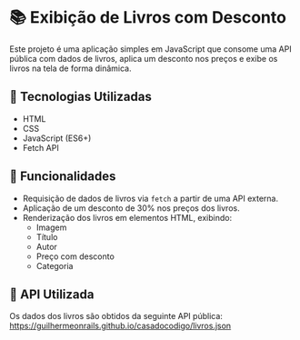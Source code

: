 # 📚 Exibição de Livros com Desconto

Este projeto é uma aplicação simples em JavaScript que consome uma API pública com dados de livros, aplica um desconto nos preços e exibe os livros na tela de forma dinâmica.

## 🚀 Tecnologias Utilizadas

- HTML
- CSS
- JavaScript (ES6+)
- Fetch API

## 🧠 Funcionalidades

- Requisição de dados de livros via `fetch` a partir de uma API externa.
- Aplicação de um desconto de 30% nos preços dos livros.
- Renderização dos livros em elementos HTML, exibindo:
  - Imagem
  - Título
  - Autor
  - Preço com desconto
  - Categoria

## 🔗 API Utilizada

Os dados dos livros são obtidos da seguinte API pública: https://guilhermeonrails.github.io/casadocodigo/livros.json


